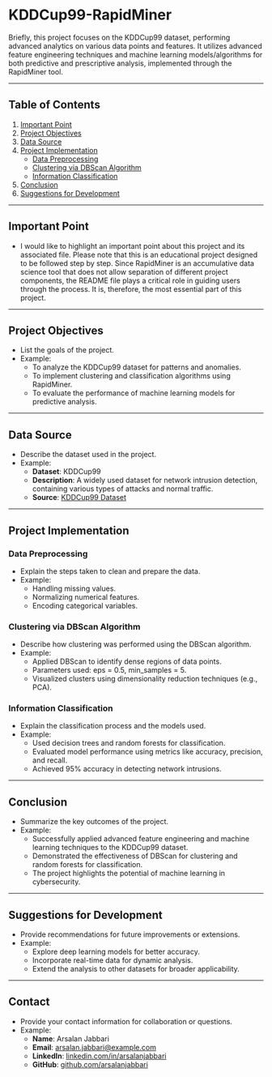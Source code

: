 # KDDCup99-RapidMiner

Briefly, this project focuses on the KDDCup99 dataset, performing advanced analytics on various data points and features. It utilizes advanced feature engineering techniques and machine learning models/algorithms for both predictive and prescriptive analysis, implemented through the RapidMiner tool.

---

## Table of Contents
1. [Important Point](#important-point)
2. [Project Objectives](#project-objectives)
3. [Data Source](#data-source)
4. [Project Implementation](#project-implementation)
   - [Data Preprocessing](#data-preprocessing)
   - [Clustering via DBScan Algorithm](#clustering-via-dbscan-algorithm)
   - [Information Classification](#information-classification)
5. [Conclusion](#conclusion)
6. [Suggestions for Development](#suggestions-for-development)

---

## Important Point
- I would like to highlight an important point about this project and its associated file. Please note that this is an educational project designed to be followed step by step. Since RapidMiner is an accumulative data science tool that does not allow separation of different project components, the README file plays a critical role in guiding users through the process. It is, therefore, the most essential part of this project.

---

## Project Objectives
- List the goals of the project.
- Example:
  - To analyze the KDDCup99 dataset for patterns and anomalies.
  - To implement clustering and classification algorithms using RapidMiner.
  - To evaluate the performance of machine learning models for predictive analysis.

---

## Data Source
- Describe the dataset used in the project.
- Example:
  - **Dataset**: KDDCup99
  - **Description**: A widely used dataset for network intrusion detection, containing various types of attacks and normal traffic.
  - **Source**: [KDDCup99 Dataset](http://kdd.ics.uci.edu/databases/kddcup99/kddcup99.html)

---

## Project Implementation
### Data Preprocessing
- Explain the steps taken to clean and prepare the data.
- Example:
  - Handling missing values.
  - Normalizing numerical features.
  - Encoding categorical variables.

### Clustering via DBScan Algorithm
- Describe how clustering was performed using the DBScan algorithm.
- Example:
  - Applied DBScan to identify dense regions of data points.
  - Parameters used: eps = 0.5, min_samples = 5.
  - Visualized clusters using dimensionality reduction techniques (e.g., PCA).

### Information Classification
- Explain the classification process and the models used.
- Example:
  - Used decision trees and random forests for classification.
  - Evaluated model performance using metrics like accuracy, precision, and recall.
  - Achieved 95% accuracy in detecting network intrusions.

---

## Conclusion
- Summarize the key outcomes of the project.
- Example:
  - Successfully applied advanced feature engineering and machine learning techniques to the KDDCup99 dataset.
  - Demonstrated the effectiveness of DBScan for clustering and random forests for classification.
  - The project highlights the potential of machine learning in cybersecurity.

---

## Suggestions for Development
- Provide recommendations for future improvements or extensions.
- Example:
  - Explore deep learning models for better accuracy.
  - Incorporate real-time data for dynamic analysis.
  - Extend the analysis to other datasets for broader applicability.

---

## Contact
- Provide your contact information for collaboration or questions.
- Example:
  - **Name**: Arsalan Jabbari
  - **Email**: arsalan.jabbari@example.com
  - **LinkedIn**: [linkedin.com/in/arsalanjabbari](https://www.linkedin.com/in/arsalanjabbari)
  - **GitHub**: [github.com/arsalanjabbari](https://github.com/arsalanjabbari)
